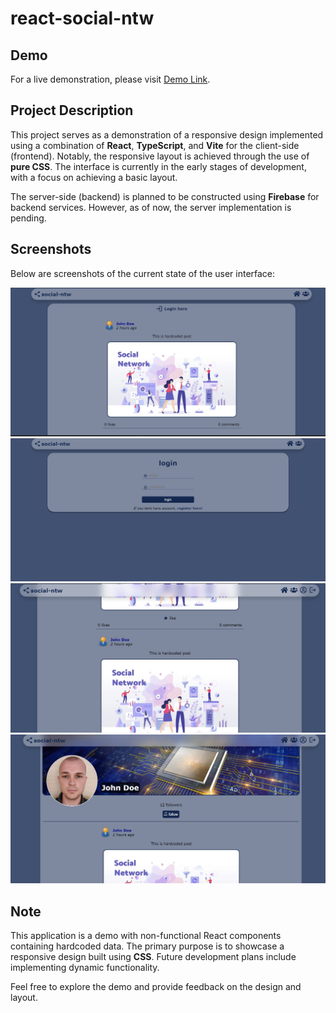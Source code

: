 # react-social-ntw

## Demo

For a live demonstration, please visit [Demo Link](https://monumental-buttercream-8d8d39.netlify.app/).

## Project Description

This project serves as a demonstration of a responsive design implemented using a combination of **React**, **TypeScript**, and **Vite** for the client-side (frontend). Notably, the responsive layout is achieved through the use of **pure CSS**. The interface is currently in the early stages of development, with a focus on achieving a basic layout.

The server-side (backend) is planned to be constructed using **Firebase** for backend services. However, as of now, the server implementation is pending.

## Screenshots

Below are screenshots of the current state of the user interface:

![home](readmeAssets/homeNotLogged.JPG)
![login](readmeAssets/login.JPG)
![home](readmeAssets/homeLogged.JPG)
![profile](readmeAssets/profile.JPG)

## Note

This application is a demo with non-functional React components containing hardcoded data. The primary purpose is to showcase a responsive design built using **CSS**. Future development plans include implementing dynamic functionality.

Feel free to explore the demo and provide feedback on the design and layout.